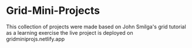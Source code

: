 # Grid-Mini-Projects
This collection of projects were made based on John Smilga's grid tutorial as a learning exercise
the live project is deployed on gridminiprojs.netlify.app
